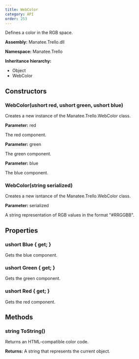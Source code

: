 ```yaml
---
title: WebColor
category: API
order: 253
---
```


Defines a color in the RGB space.

**Assembly:** Manatee.Trello.dll

**Namespace:** Manatee.Trello

**Inheritance hierarchy:**

- Object
- WebColor

## Constructors

### WebColor(ushort red, ushort green, ushort blue)

Creates a new instance of the Manatee.Trello.WebColor class.

**Parameter:** red

The red component.

**Parameter:** green

The green component.

**Parameter:** blue

The blue component.

### WebColor(string serialized)

Creates a new isntance of the Manatee.Trello.WebColor class.

**Parameter:** serialized

A string representation of RGB values in the format &quot;#RRGGBB&quot;.

## Properties

### ushort Blue { get; }

Gets the blue component.

### ushort Green { get; }

Gets the green component.

### ushort Red { get; }

Gets the red component.

## Methods

### string ToString()

Returns an HTML-compatible color code.

**Returns:** A string that represents the current object.

